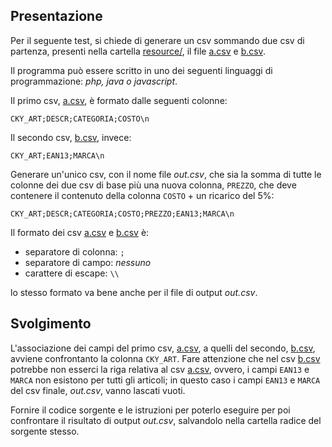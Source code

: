 Presentazione
---
Per il seguente test, si chiede di generare un csv sommando due csv di partenza, presenti nella
cartella [resource/](https://github.com/trexon-ict/hiring-test-1/tree/master/resources), il file [a.csv](https://github.com/trexon-ict/hiring-test-1/blob/master/resources/a.csv) e [b.csv](https://github.com/trexon-ict/hiring-test-1/blob/master/resources/b.csv).

Il programma può essere scritto in uno dei seguenti linguaggi di programmazione: *php, java o javascript*.

Il primo csv, [a.csv](https://github.com/trexon-ict/hiring-test-1/blob/master/resources/a.csv), è formato dalle seguenti colonne:
```csv
CKY_ART;DESCR;CATEGORIA;COSTO\n
```

Il secondo csv, [b.csv](https://link), invece:
```csv
CKY_ART;EAN13;MARCA\n
```

Generare un'unico csv, con il nome file *out.csv*, che sia la somma di tutte le colonne dei due csv di base più una nuova colonna, `PREZZO`, che deve contenere il contenuto della colonna `COSTO` + un ricarico del 5%:
```csv
CKY_ART;DESCR;CATEGORIA;COSTO;PREZZO;EAN13;MARCA\n
```
Il formato dei csv [a.csv](https://github.com/trexon-ict/hiring-test-1/blob/master/resources/a.csv) e [b.csv](https://github.com/trexon-ict/hiring-test-1/blob/master/resources/b.csv) è:
- separatore di colonna: `;`
- separatore di campo: *nessuno*
- carattere di escape: `\\`

lo stesso formato va bene anche per il file di output *out.csv*.

Svolgimento
---
L'associazione dei campi del primo csv, [a.csv](https://github.com/trexon-ict/hiring-test-1/blob/master/resources/a.csv), a quelli del secondo, [b.csv](https://github.com/trexon-ict/hiring-test-1/blob/master/resources/b.csv), avviene confrontanto la colonna `CKY_ART`. Fare attenzione che nel csv [b.csv](https://github.com/trexon-ict/hiring-test-1/blob/master/resources/b.csv) potrebbe non esserci la riga relativa al csv [a.csv](https://github.com/trexon-ict/hiring-test-1/blob/master/resources/a.csv), ovvero, i campi `EAN13` e `MARCA` non esistono per tutti gli articoli; in questo caso i campi `EAN13` e `MARCA` del csv finale, *out.csv*, vanno lascati vuoti.

Fornire il codice sorgente e le istruzioni per poterlo eseguire per poi confrontare il risultato di output *out.csv*, salvandolo nella cartella radice del sorgente stesso.
